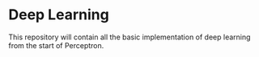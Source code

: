 # Deep Learning
This repository will contain all the basic implementation of deep learning from the start of Perceptron.
